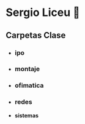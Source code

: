 # Sergio Liceu  📖 
## Carpetas Clase
- ### ipo
- ### montaje
- ### ofimatica
- ### redes
- **sistemas**
